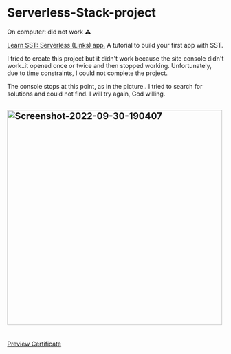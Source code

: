 # Serverless-Stack-project

On computer: did not work ⚠️

[Learn SST: Serverless (Links) app.](https://docs.sst.dev/learn/)
A tutorial to build your first app with SST.

I tried to create this project but it didn't work because the site console didn't work..it opened once or twice and then stopped working. Unfortunately, due to time constraints, I could not complete the project.

The console stops at this point, as in the picture.. I tried to search for solutions and could not find. I will try again, God willing.

## <img src="https://i.ibb.co/MZgYSmq/Screenshot-2022-09-30-190407.png" width= 500 alt="Screenshot-2022-09-30-190407" border="0">


<br>[Preview Certificate](https://najwan-portfolio.netlify.app/)
